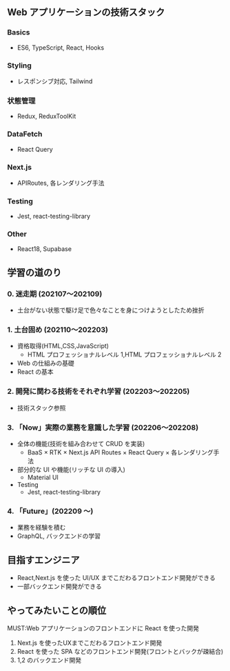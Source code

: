 ## Web アプリケーションの技術スタック

### Basics

- ES6, TypeScript, React, Hooks

### Styling

- レスポンシブ対応, Tailwind

### 状態管理

- Redux, ReduxToolKit

### DataFetch

- React Query

### Next.js

- APIRoutes, 各レンダリング手法

### Testing

- Jest, react-testing-library

### Other

- React18, Supabase

## 学習の道のり

### 0. 迷走期 (202107〜202109)

- 土台がない状態で駆け足で色々なことを身につけようとしたため挫折

### 1. 土台固め (202110〜202203)

- 資格取得(HTML,CSS,JavaScript)
  - HTML プロフェッショナルレベル 1,HTML プロフェッショナルレベル 2
- Web の仕組みの基礎
- React の基本

### 2. 開発に関わる技術をそれぞれ学習 (202203〜202205)

- 技術スタック参照

### 3. 「Now」実際の業務を意識した学習 (202206〜202208)

- 全体の機能(技術を組み合わせて CRUD を実装)
  - BaaS × RTK × Next.js API Routes × React Query × 各レンダリング手法
- 部分的な UI や機能(リッチな UI の導入)
  - Material UI
- Testing
  - Jest, react-testing-library

### 4. 「Future」(202209 ～)

- 業務を経験を積む
- GraphQL, バックエンドの学習

## 目指すエンジニア

- React,Next.js を使った UI/UX までこだわるフロントエンド開発ができる
- 一部バックエンド開発ができる

## やってみたいことの順位

MUST:Web アプリケーションのフロントエンドに React を使った開発

1. Next.js を使ったUXまでこだわるフロントエンド開発
2. React を使った SPA などのフロントエンド開発(フロントとバックが疎結合)
3. 1,2 のバックエンド開発

